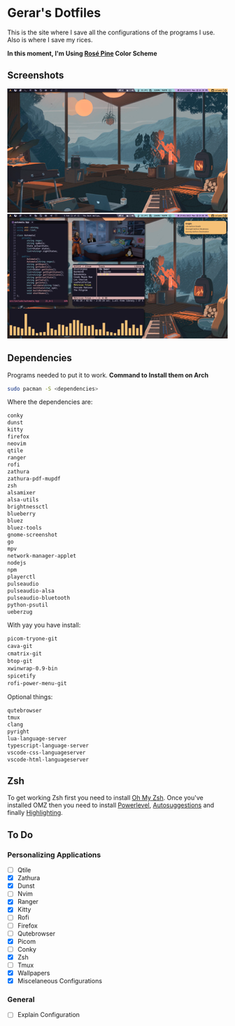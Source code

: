# Gerar's Dotfiles
This is the site where I save all the configurations of the programs I use. Also is where I save my rices.

**In this moment, I'm Using [Rosé Pine](https://github.com/rose-pine/rose-pine-theme) Color Scheme**

## Screenshots
![](./assets/example_1.png)
![](./assets/example_2.png)

## Dependencies
Programs needed to put it to work.
**Command to Install them on Arch**
~~~ bash
sudo pacman -S <dependencies>
~~~    
Where the dependencies are:   
~~~
conky
dunst
kitty
firefox
neovim
qtile
ranger
rofi
zathura
zathura-pdf-mupdf
zsh
alsamixer
alsa-utils
brightnessctl
blueberry
bluez
bluez-tools
gnome-screenshot
go
mpv
network-manager-applet
nodejs
npm
playerctl
pulseaudio
pulseaudio-alsa
pulseaudio-bluetooth
python-psutil
ueberzug
~~~
    
With yay you have install:
~~~ bash
picom-tryone-git
cava-git
cmatrix-git
btop-git
xwinwrap-0.9-bin
spicetify
rofi-power-menu-git
~~~
    
Optional things:
~~~
qutebrowser
tmux
clang
pyright
lua-language-server
typescript-language-server
vscode-css-languageserver
vscode-html-languageserver
~~~

## Zsh
To get working Zsh first you need to install [Oh My Zsh](https://ohmyz.sh/). Once you've installed OMZ then you need to install     [Powerlevel](https://github.com/romkatv/powerlevel10k#oh-my-zsh), [Autosuggestions](https://github.com/zsh-users/zsh-autosuggestions/blob/master/INSTALL.md#oh-my-zsh) and finally [Highlighting](https://github.com/zsh-users/zsh-autosuggestions/blob/master/INSTALL.md#oh-my-zsh).

## To Do
### Personalizing Applications
- [ ] Qtile
- [x] Zathura
- [x] Dunst
- [ ] Nvim
- [x] Ranger
- [x] Kitty
- [ ] Rofi
- [ ] Firefox
- [ ] Qutebrowser
- [x] Picom
- [ ] Conky
- [x] Zsh
- [ ] Tmux
- [x] Wallpapers
- [x] Miscelaneous Configurations

### General
- [ ] Explain Configuration
